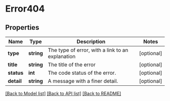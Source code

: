# Error404

## Properties
Name | Type | Description | Notes
------------ | ------------- | ------------- | -------------
**type** | **string** | The type of error, with a link to an explanation | [optional] 
**title** | **string** | The title of the error | [optional] 
**status** | **int** | The code status of the error. | [optional] 
**detail** | **string** | A message with a finer detail. | [optional] 

[[Back to Model list]](../../README.md#documentation-for-models) [[Back to API list]](../../README.md#documentation-for-api-endpoints) [[Back to README]](../../README.md)

